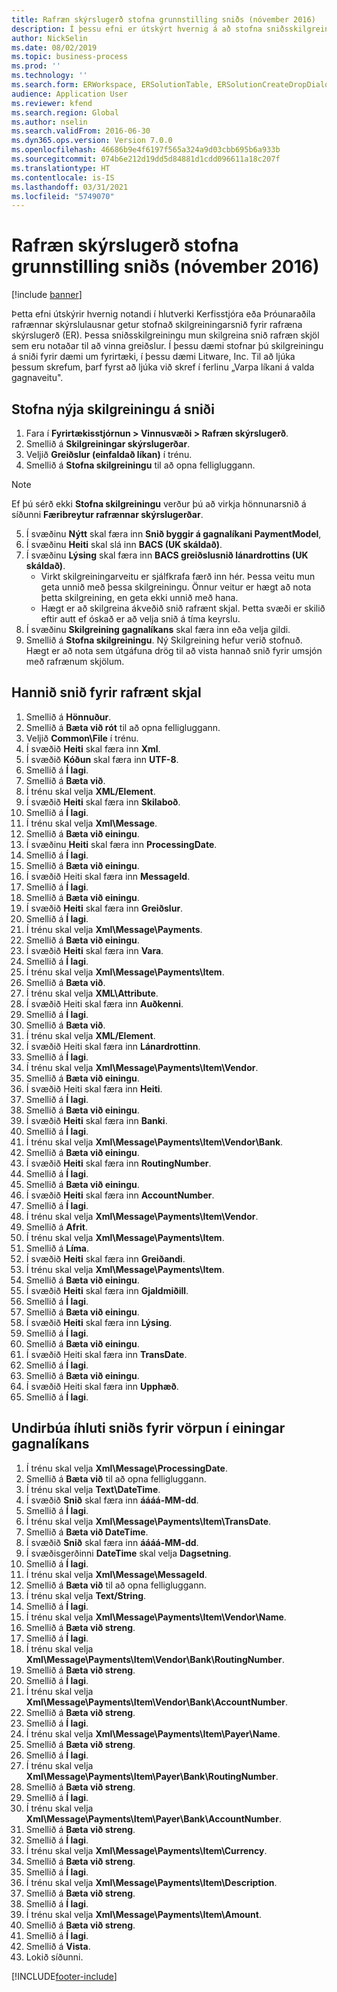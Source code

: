 ```yaml
---
title: Rafræn skýrslugerð stofna grunnstilling sniðs (nóvember 2016)
description: Í þessu efni er útskýrt hvernig á að stofna sniðsskilgreiningu fyrir rafræna skýrslugerð.
author: NickSelin
ms.date: 08/02/2019
ms.topic: business-process
ms.prod: ''
ms.technology: ''
ms.search.form: ERWorkspace, ERSolutionTable, ERSolutionCreateDropDialog, EROperationDesigner, ERComponentTypeDropDialog
audience: Application User
ms.reviewer: kfend
ms.search.region: Global
ms.author: nselin
ms.search.validFrom: 2016-06-30
ms.dyn365.ops.version: Version 7.0.0
ms.openlocfilehash: 46686b9e4f6197f565a324a9d03cbb695b6a933b
ms.sourcegitcommit: 074b6e212d19dd5d84881d1cdd096611a18c207f
ms.translationtype: HT
ms.contentlocale: is-IS
ms.lasthandoff: 03/31/2021
ms.locfileid: "5749070"
---
```

# <a name="er-create-a-format-configuration-november-2016"></a>Rafræn skýrslugerð stofna grunnstilling sniðs (nóvember 2016)

[!include [banner](../../includes/banner.md)]

Þetta efni útskýrir hvernig notandi í hlutverki Kerfisstjóra eða Þróunaraðila rafrænnar skýrslulausnar getur stofnað skilgreiningarsnið fyrir rafræna skýrslugerð (ER). Þessa sniðsskilgreiningu mun skilgreina snið rafræn skjöl sem eru notaðar til að vinna greiðslur. Í þessu dæmi stofnar þú skilgreiningu á sniði fyrir dæmi um fyrirtæki, í þessu dæmi Litware, Inc. Til að ljúka þessum skrefum, þarf fyrst að ljúka við skref í ferlinu „Varpa líkani á valda gagnaveitu".


## <a name="create-a-new-format-configuration"></a>Stofna nýja skilgreiningu á sniði
1. Fara í **Fyrirtækisstjórnun > Vinnusvæði > Rafræn skýrslugerð**.
2. Smellið á **Skilgreiningar skýrslugerðar**.
3. Veljið **Greiðslur (einfaldað líkan)** í trénu.
4. Smellið á **Stofna skilgreiningu** til að opna felligluggann.

 > [!NOTE]
 > Ef þú sérð ekki **Stofna skilgreiningu** verður þú að virkja hönnunarsnið á síðunni **Færibreytur rafrænnar skýrslugerðar**. 
 
5. Í svæðinu **Nýtt** skal færa inn **Snið byggir á gagnalíkani PaymentModel**,
6. Í svæðinu **Heiti** skal slá inn **BACS (UK skáldað)**.
7. Í svæðinu **Lýsing** skal færa inn **BACS greiðslusnið lánardrottins (UK skáldað)**.
    * Virkt skilgreiningarveitu er sjálfkrafa færð inn hér. Þessa veitu mun geta unnið með þessa skilgreiningu. Önnur veitur er hægt að nota þetta skilgreining, en geta ekki unnið með hana.  
    * Hægt er að skilgreina ákveðið snið rafrænt skjal. Þetta svæði er skilið eftir autt ef óskað er að velja snið á tíma keyrslu.  
8. Í svæðinu **Skilgreining gagnalíkans** skal færa inn eða velja gildi.
9. Smellið á **Stofna skilgreiningu**. Ný Skilgreining hefur verið stofnuð. Hægt er að nota sem útgáfuna drög til að vista hannað snið fyrir umsjón með rafrænum skjölum.  

## <a name="design-the-format-of-an-electronic-document"></a>Hannið snið fyrir rafrænt skjal
1. Smellið á **Hönnuður**.
2. Smellið á **Bæta við rót** til að opna felligluggann.
3. Veljið **Common\File** í trénu.
4. Í svæðið **Heiti** skal færa inn **Xml**.
5. Í svæðið **Kóðun** skal færa inn **UTF-8**.
6. Smellið á **Í lagi**.
7. Smellið á **Bæta við**.
8. Í trénu skal velja **XML/Element**.
9. Í svæðið **Heiti** skal færa inn **Skilaboð**.
10. Smellið á **Í lagi**.
11. Í trénu skal velja **Xml\Message**.
12. Smellið á **Bæta við einingu**.
13. Í svæðinu **Heiti** skal færa inn **ProcessingDate**.
14. Smellið á **Í lagi**.
15. Smellið á **Bæta við einingu**.
16. Í svæðið Heiti skal færa inn **MessageId**.
17. Smellið á **Í lagi**.
18. Smellið á **Bæta við einingu**.
19. Í svæðið **Heiti** skal færa inn **Greiðslur**.
20. Smellið á **Í lagi**.
21. Í trénu skal velja **Xml\Message\Payments**.
22. Smellið á **Bæta við einingu**.
23. Í svæðið **Heiti** skal færa inn **Vara**.
24. Smellið á **Í lagi**.
25. Í trénu skal velja **Xml\Message\Payments\Item**.
26. Smellið á **Bæta við**.
27. Í trénu skal velja **XML\Attribute**.
28. Í svæðið Heiti skal færa inn **Auðkenni**.
29. Smellið á **Í lagi**.
30. Smellið á **Bæta við**.
31. Í trénu skal velja **XML/Element**.
32. Í svæðið Heiti skal færa inn **Lánardrottinn**.
33. Smellið á **Í lagi**.
34. Í trénu skal velja **Xml\Message\Payments\Item\Vendor**.
35. Smellið á **Bæta við einingu**.
36. Í svæðið Heiti skal færa inn **Heiti**.
37. Smellið á **Í lagi**.
38. Smellið á **Bæta við einingu**.
39. Í svæðið **Heiti** skal færa inn **Banki**.
40. Smellið á **Í lagi**.
41. Í trénu skal velja **Xml\Message\Payments\Item\Vendor\Bank**.
42. Smellið á **Bæta við einingu**.
43. Í svæðið **Heiti** skal færa inn **RoutingNumber**.
44. Smellið á **Í lagi**.
45. Smellið á **Bæta við einingu**.
46. Í svæðið **Heiti** skal færa inn **AccountNumber**.
47. Smellið á **Í lagi**.
48. Í trénu skal velja **Xml\Message\Payments\Item\Vendor**.
49. Smellið á **Afrit**.
50. Í trénu skal velja **Xml\Message\Payments\Item**.
51. Smellið á **Líma**.
52. Í svæðið **Heiti** skal færa inn **Greiðandi**.
53. Í trénu skal velja **Xml\Message\Payments\Item**.
54. Smellið á **Bæta við einingu**.
55. Í svæðið **Heiti** skal færa inn **Gjaldmiðill**.
56. Smellið á **Í lagi**.
57. Smellið á **Bæta við einingu**.
58. Í svæðið **Heiti** skal færa inn **Lýsing**.
59. Smellið á **Í lagi**.
60. Smellið á **Bæta við einingu**.
61. Í svæðið Heiti skal færa inn **TransDate**.
62. Smellið á **Í lagi**.
63. Smellið á **Bæta við einingu**.
64. Í svæðið Heiti skal færa inn **Upphæð**.
65. Smellið á **Í lagi**.

## <a name="prepare-format-components-for-mapping-to-data-model-elements"></a>Undirbúa íhluti sniðs fyrir vörpun í einingar gagnalíkans
1. Í trénu skal velja **Xml\Message\ProcessingDate**.
2. Smellið á **Bæta við** til að opna felligluggann.
3. Í trénu skal velja **Text\DateTime**.
4. Í svæðið **Snið** skal færa inn **áááá-MM-dd**.
5. Smellið á **Í lagi**.
6. Í trénu skal velja **Xml\Message\Payments\Item\TransDate**.
7. Smellið á **Bæta við DateTime**.
8. Í svæðið **Snið** skal færa inn **áááá-MM-dd**.
9. Í svæðisgerðinni **DateTime** skal velja **Dagsetning**.
10. Smellið á **Í lagi**.
11. Í trénu skal velja **Xml\Message\MessageId**.
12. Smellið á **Bæta við** til að opna felligluggann.
13. Í trénu skal velja **Text/String**.
14. Smellið á **Í lagi**.
15. Í trénu skal velja **Xml\Message\Payments\Item\Vendor\Name**.
16. Smellið á **Bæta við streng**.
17. Smellið á **Í lagi**.
18. Í trénu skal velja **Xml\Message\Payments\Item\Vendor\Bank\RoutingNumber**.
19. Smellið á **Bæta við streng**.
20. Smellið á **Í lagi**.
21. Í trénu skal velja **Xml\Message\Payments\Item\Vendor\Bank\AccountNumber**.
22. Smellið á **Bæta við streng**.
23. Smellið á **Í lagi**.
24. Í trénu skal velja **Xml\Message\Payments\Item\Payer\Name**.
25. Smellið á **Bæta við streng**.
26. Smellið á **Í lagi**.
27. Í trénu skal velja **Xml\Message\Payments\Item\Payer\Bank\RoutingNumber**.
28. Smellið á **Bæta við streng**.
29. Smellið á **Í lagi**.
30. Í trénu skal velja **Xml\Message\Payments\Item\Payer\Bank\AccountNumber**.
31. Smellið á **Bæta við streng**.
32. Smellið á **Í lagi**.
33. Í trénu skal velja **Xml\Message\Payments\Item\Currency**.
34. Smellið á **Bæta við streng**.
35. Smellið á **Í lagi**.
36. Í trénu skal velja **Xml\Message\Payments\Item\Description**.
37. Smellið á **Bæta við streng**.
38. Smellið á **Í lagi**.
39. Í trénu skal velja **Xml\Message\Payments\Item\Amount**.
40. Smellið á **Bæta við streng**.
41. Smellið á **Í lagi**.
42. Smellið á **Vista**.
43. Lokið síðunni.



[!INCLUDE[footer-include](../../../../includes/footer-banner.md)]